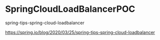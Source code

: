 # SpringCloudLoadBalancerPOC
spring-tips-spring-cloud-loadbalancer

https://spring.io/blog/2020/03/25/spring-tips-spring-cloud-loadbalancer
